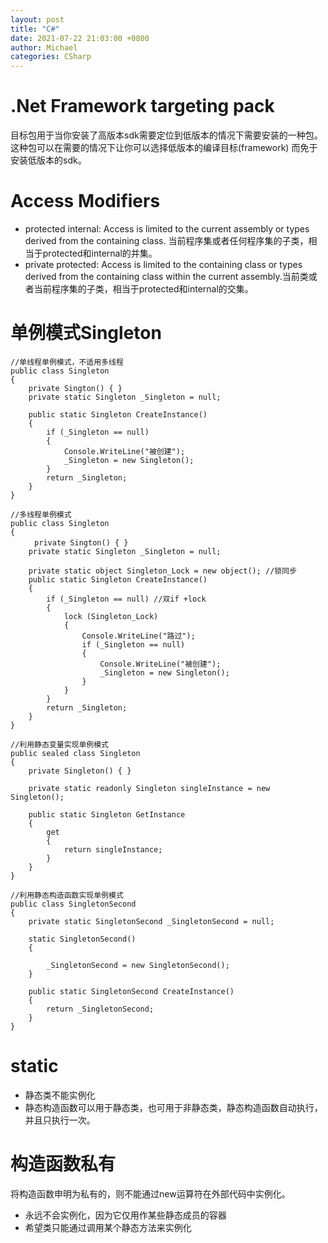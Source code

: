```yaml
---
layout: post
title: "C#"
date: 2021-07-22 21:03:00 +0800
author: Michael
categories: CSharp
---
```


# .Net Framework targeting pack
目标包用于当你安装了高版本sdk需要定位到低版本的情况下需要安装的一种包。这种包可以在需要的情况下让你可以选择低版本的编译目标(framework) 而免于安装低版本的sdk。


# Access Modifiers
- protected internal: Access is limited to the current assembly or types derived from the containing class. 当前程序集或者任何程序集的子类，相当于protected和internal的并集。
- private protected: Access is limited to the containing class or types derived from the containing class within the current assembly.当前类或者当前程序集的子类，相当于protected和internal的交集。

# 单例模式Singleton
	//单线程单例模式，不适用多线程
	public class Singleton
    {
       	private Sington() { }
        private static Singleton _Singleton = null;

        public static Singleton CreateInstance()
        {
            if (_Singleton == null)
            {
				Console.WriteLine("被创建");
				_Singleton = new Singleton();
            }
            return _Singleton;
        }
    }
	
	//多线程单例模式
	public class Singleton
	{
	　　	private Sington() { }
	    private static Singleton _Singleton = null;

	    private static object Singleton_Lock = new object(); //锁同步
	    public static Singleton CreateInstance()
	    {
			if (_Singleton == null) //双if +lock   
			{
				lock (Singleton_Lock)
				{
					Console.WriteLine("路过");
					if (_Singleton == null)
					{
						Console.WriteLine("被创建");
						_Singleton = new Singleton();
					}
				}
			}
			return _Singleton;
	    }
	}

	//利用静态变量实现单例模式
	public sealed class Singleton
    {
        private Singleton() { }

        private static readonly Singleton singleInstance = new Singleton();

        public static Singleton GetInstance
        {
            get
            {
                return singleInstance;
            }
        }
    }

	//利用静态构造函数实现单例模式
	public class SingletonSecond
    {
        private static SingletonSecond _SingletonSecond = null;

        static SingletonSecond()
        {
            
            _SingletonSecond = new SingletonSecond();
        }
        
        public static SingletonSecond CreateInstance()
        {
            return _SingletonSecond;
        }
    }	

# static
- 静态类不能实例化
- 静态构造函数可以用于静态类，也可用于非静态类，静态构造函数自动执行，并且只执行一次。

# 构造函数私有
将构造函数申明为私有的，则不能通过new运算符在外部代码中实例化。
- 永远不会实例化，因为它仅用作某些静态成员的容器
- 希望类只能通过调用某个静态方法来实例化